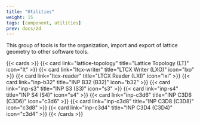 ```yaml
---
title: "Utilities"
weight: 15
tags: [component, utilities]
prev: docs/2d
---
```


This group of tools is for the organization, import and export of lattice geometry to other software tools.

{{< cards >}}
  {{< card link="lattice-topology" title="Lattice Topology (LT)" icon="lt" >}}
  {{< card link="ltcx-writer" title="LTCX Writer (LXO)" icon="lxo" >}}
  {{< card link="ltcx-reader" title="LTCX Reader (LXI)" icon="lxi" >}}
  {{< card link="inp-b32" title="INP B32 (B32)" icon="b32" >}}
  {{< card link="inp-s3" title="INP S3 (S3)" icon="s3" >}}
  {{< card link="inp-s4" title="INP S4 (S4)" icon="s4" >}}
  {{< card link="inp-c3d6" title="INP C3D6 (C3D6)" icon="c3d6" >}}
  {{< card link="inp-c3d8" title="INP C3D8 (C3D8)" icon="c3d8" >}}
  {{< card link="inp-c3d4" title="INP C3D4 (C3D4)" icon="c3d4" >}}
{{< /cards >}}